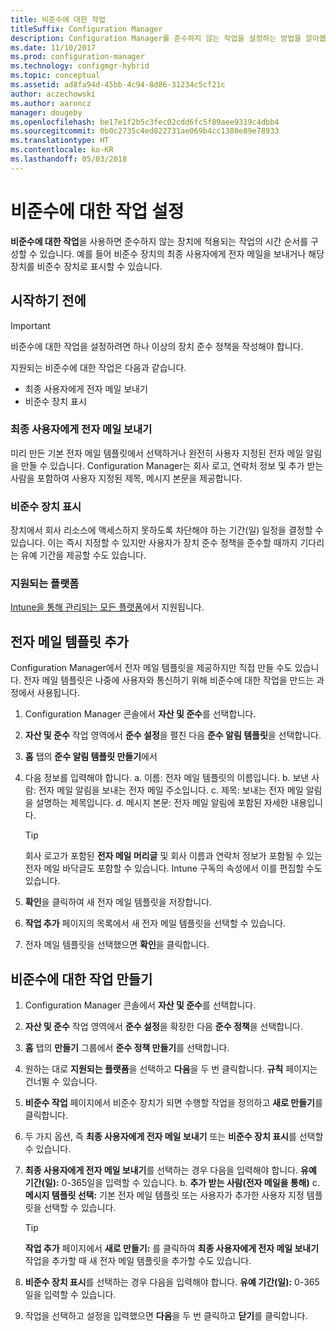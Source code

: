 ```yaml
---
title: 비준수에 대한 작업
titleSuffix: Configuration Manager
description: Configuration Manager를 준수하지 않는 작업을 설정하는 방법을 알아봅니다.
ms.date: 11/10/2017
ms.prod: configuration-manager
ms.technology: configmgr-hybrid
ms.topic: conceptual
ms.assetid: ad8fa94d-45bb-4c94-8d86-31234c5cf21c
author: aczechowski
ms.author: aaroncz
manager: dougeby
ms.openlocfilehash: be17e1f2b5c3fec02cdd6fc5f89aee9319c4dbb4
ms.sourcegitcommit: 0b0c2735c4ed822731ae069b4cc1380e89e78933
ms.translationtype: HT
ms.contentlocale: ko-KR
ms.lasthandoff: 05/03/2018
---
```

# <a name="set-up-actions-for-non-compliance"></a>비준수에 대한 작업 설정

**비준수에 대한 작업**을 사용하면 준수하지 않는 장치에 적용되는 작업의 시간 순서를 구성할 수 있습니다. 예를 들어 비준수 장치의 최종 사용자에게 전자 메일을 보내거나 해당 장치를 비준수 장치로 표시할 수 있습니다.

## <a name="before-you-begin"></a>시작하기 전에

> [!IMPORTANT]
> 비준수에 대한 작업을 설정하려면 하나 이상의 장치 준수 정책을 작성해야 합니다.

지원되는 비준수에 대한 작업은 다음과 같습니다.

- 최종 사용자에게 전자 메일 보내기
- 비준수 장치 표시

### <a name="send-e-mail-to-end-user"></a>최종 사용자에게 전자 메일 보내기

미리 만든 기본 전자 메일 템플릿에서 선택하거나 완전히 사용자 지정된 전자 메일 알림을 만들 수 있습니다. Configuration Manager는 회사 로고, 연락처 정보 및 추가 받는 사람을 포함하여 사용자 지정된 제목, 메시지 본문을 제공합니다.

### <a name="mark-devices-non-compliant"></a>비준수 장치 표시

장치에서 회사 리소스에 액세스하지 못하도록 차단해야 하는 기간(일) 일정을 결정할 수 있습니다. 이는 즉시 지정할 수 있지만 사용자가 장치 준수 정책을 준수할 때까지 기다리는 유예 기간을 제공할 수도 있습니다.

### <a name="supported-platforms"></a>지원되는 플랫폼

[Intune을 통해 관리되는 모든 플랫폼](https://docs.microsoft.com/intune/supported-devices-browsers)에서 지원됩니다.

## <a name="to-add-an-email-template"></a>전자 메일 템플릿 추가

Configuration Manager에서 전자 메일 템플릿을 제공하지만 직접 만들 수도 있습니다. 전자 메일 템플릿은 나중에 사용자와 통신하기 위해 비준수에 대한 작업을 만드는 과정에서 사용됩니다.

1. Configuration Manager 콘솔에서 **자산 및 준수**를 선택합니다.

2. **자산 및 준수** 작업 영역에서 **준수 설정**을 펼친 다음 **준수 알림 템플릿**을 선택합니다.

3. **홈** 탭의 **준수 알림 템플릿 만들기**에서

4. 다음 정보를 입력해야 합니다. a. 이름: 전자 메일 템플릿의 이름입니다.
    b. 보낸 사람: 전자 메일 알림을 보내는 전자 메일 주소입니다.
    c. 제목: 보내는 전자 메일 알림을 설명하는 제목입니다.
    d. 메시지 본문: 전자 메일 알림에 포함된 자세한 내용입니다.

    > [!TIP] 
    > 회사 로고가 포함된 **전자 메일 머리글** 및 회사 이름과 연락처 정보가 포함될 수 있는 전자 메일 바닥글도 포함할 수 있습니다. Intune 구독의 속성에서 이를 편집할 수도 있습니다.

5. **확인**을 클릭하여 새 전자 메일 템플릿을 저장합니다.

6. **작업 추가** 페이지의 목록에서 새 전자 메일 템플릿을 선택할 수 있습니다.

7. 전자 메일 템플릿을 선택했으면 **확인**을 클릭합니다.

## <a name="to-create-actions-for-non-compliance"></a>비준수에 대한 작업 만들기

1. Configuration Manager 콘솔에서 **자산 및 준수**를 선택합니다.

2. **자산 및 준수** 작업 영역에서 **준수 설정**을 확장한 다음 **준수 정책**을 선택합니다.

3. **홈** 탭의 **만들기** 그룹에서 **준수 정책 만들기**를 선택합니다.

4. 원하는 대로 **지원되는 플랫폼**을 선택하고 **다음**을 두 번 클릭합니다. **규칙** 페이지는 건너뛸 수 있습니다.

5. **비준수 작업** 페이지에서 비준수 장치가 되면 수행할 작업을 정의하고 **새로 만들기**를 클릭합니다.
6. 두 가지 옵션, 즉 **최종 사용자에게 전자 메일 보내기** 또는 **비준수 장치 표시**를 선택할 수 있습니다.

7. **최종 사용자에게 전자 메일 보내기**를 선택하는 경우 다음을 입력해야 합니다. **유예 기간(일):** 0-365일을 입력할 수 있습니다.
    b. **추가 받는 사람(전자 메일을 통해)** c. **메시지 템플릿 선택:** 기본 전자 메일 템플릿 또는 사용자가 추가한 사용자 지정 템플릿을 선택할 수 있습니다.
    
    > [!TIP] 
    > **작업 추가** 페이지에서 **새로 만들기:** 를 클릭하여 **최종 사용자에게 전자 메일 보내기** 작업을 추가할 때 새 전자 메일 템플릿을 추가할 수도 있습니다.

8. **비준수 장치 표시**를 선택하는 경우 다음을 입력해야 합니다. **유예 기간(일):** 0-365일을 입력할 수 있습니다.

9. 작업을 선택하고 설정을 입력했으면 **다음**을 두 번 클릭하고 **닫기**를 클릭합니다.


